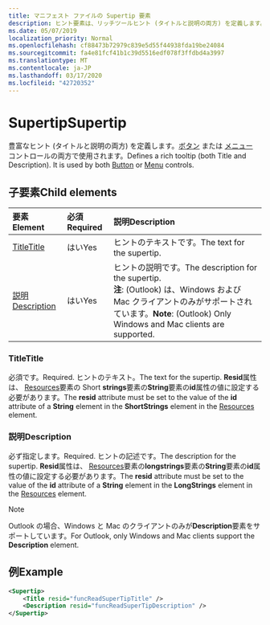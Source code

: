 ```yaml
---
title: マニフェスト ファイルの Supertip 要素
description: ヒント要素は、リッチツールヒント (タイトルと説明の両方) を定義します。
ms.date: 05/07/2019
localization_priority: Normal
ms.openlocfilehash: cf88473b72979c839e5d55f44938fda19be24084
ms.sourcegitcommit: fa4e81fcf41b1c39d5516edf078f3ffdbd4a3997
ms.translationtype: MT
ms.contentlocale: ja-JP
ms.lasthandoff: 03/17/2020
ms.locfileid: "42720352"
---
```

# <a name="supertip"></a><span data-ttu-id="d0d17-103">Supertip</span><span class="sxs-lookup"><span data-stu-id="d0d17-103">Supertip</span></span>

<span data-ttu-id="d0d17-p101">豊富なヒント (タイトルと説明の両方) を定義します。[ボタン](control.md#button-control) または [メニュー](control.md#menu-dropdown-button-controls) コントロールの両方で使用されます。</span><span class="sxs-lookup"><span data-stu-id="d0d17-p101">Defines a rich tooltip (both Title and Description). It is used by both [Button](control.md#button-control) or [Menu](control.md#menu-dropdown-button-controls)  controls.</span></span>

## <a name="child-elements"></a><span data-ttu-id="d0d17-106">子要素</span><span class="sxs-lookup"><span data-stu-id="d0d17-106">Child elements</span></span>

|  <span data-ttu-id="d0d17-107">要素</span><span class="sxs-lookup"><span data-stu-id="d0d17-107">Element</span></span> |  <span data-ttu-id="d0d17-108">必須</span><span class="sxs-lookup"><span data-stu-id="d0d17-108">Required</span></span>  |  <span data-ttu-id="d0d17-109">説明</span><span class="sxs-lookup"><span data-stu-id="d0d17-109">Description</span></span>  |
|:-----|:-----|:-----|
| [<span data-ttu-id="d0d17-110">Title</span><span class="sxs-lookup"><span data-stu-id="d0d17-110">Title</span></span>](#title) | <span data-ttu-id="d0d17-111">はい</span><span class="sxs-lookup"><span data-stu-id="d0d17-111">Yes</span></span> | <span data-ttu-id="d0d17-112">ヒントのテキストです。</span><span class="sxs-lookup"><span data-stu-id="d0d17-112">The text for the supertip.</span></span> |
| [<span data-ttu-id="d0d17-113">説明</span><span class="sxs-lookup"><span data-stu-id="d0d17-113">Description</span></span>](#description) | <span data-ttu-id="d0d17-114">はい</span><span class="sxs-lookup"><span data-stu-id="d0d17-114">Yes</span></span> | <span data-ttu-id="d0d17-115">ヒントの説明です。</span><span class="sxs-lookup"><span data-stu-id="d0d17-115">The description for the supertip.</span></span><br><span data-ttu-id="d0d17-116">**注**: (Outlook) は、Windows および Mac クライアントのみがサポートされています。</span><span class="sxs-lookup"><span data-stu-id="d0d17-116">**Note**: (Outlook) Only Windows and Mac clients are supported.</span></span> |

### <a name="title"></a><span data-ttu-id="d0d17-117">Title</span><span class="sxs-lookup"><span data-stu-id="d0d17-117">Title</span></span>

<span data-ttu-id="d0d17-118">必須です。</span><span class="sxs-lookup"><span data-stu-id="d0d17-118">Required.</span></span> <span data-ttu-id="d0d17-119">ヒントのテキスト。</span><span class="sxs-lookup"><span data-stu-id="d0d17-119">The text for the supertip.</span></span> <span data-ttu-id="d0d17-120">**Resid**属性は、 [Resources](resources.md)要素の Short **strings**要素の**String**要素の**id**属性の値に設定する必要があります。</span><span class="sxs-lookup"><span data-stu-id="d0d17-120">The **resid** attribute must be set to the value of the **id** attribute of a **String** element in the **ShortStrings** element in the [Resources](resources.md) element.</span></span>

### <a name="description"></a><span data-ttu-id="d0d17-121">説明</span><span class="sxs-lookup"><span data-stu-id="d0d17-121">Description</span></span>

<span data-ttu-id="d0d17-122">必ず指定します。</span><span class="sxs-lookup"><span data-stu-id="d0d17-122">Required.</span></span> <span data-ttu-id="d0d17-123">ヒントの記述です。</span><span class="sxs-lookup"><span data-stu-id="d0d17-123">The description for the supertip.</span></span> <span data-ttu-id="d0d17-124">**Resid**属性は、 [Resources](resources.md)要素の**longstrings**要素の**String**要素の**id**属性の値に設定する必要があります。</span><span class="sxs-lookup"><span data-stu-id="d0d17-124">The **resid** attribute must be set to the value of the **id** attribute of a **String** element in the **LongStrings** element in the [Resources](resources.md) element.</span></span>

> [!NOTE]
> <span data-ttu-id="d0d17-125">Outlook の場合、Windows と Mac のクライアントのみが**Description**要素をサポートしています。</span><span class="sxs-lookup"><span data-stu-id="d0d17-125">For Outlook, only Windows and Mac clients support the **Description** element.</span></span>

## <a name="example"></a><span data-ttu-id="d0d17-126">例</span><span class="sxs-lookup"><span data-stu-id="d0d17-126">Example</span></span>

```xml
<Supertip>
    <Title resid="funcReadSuperTipTitle" />
    <Description resid="funcReadSuperTipDescription" />
</Supertip>
```
